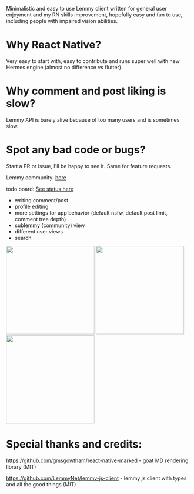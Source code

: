 Minimalistic and easy to use Lemmy client written for general user enjoyment and my RN skills improvement, hopefully easy and fun to use, including people with impaired vision abilities.

# Why React Native? 

Very easy to start with, easy to contribute and runs super well with new Hermes engine (almost no difference vs flutter).

# Why comment and post liking is slow? 

Lemmy API is barely alive because of too many users and is sometimes slow.

# Spot any bad code or bugs? 

Start a PR or issue, I'll be happy to see it. Same for feature requests.

Lemmy community: [here](https://lemmy.world/c/fennec)

todo board: [See status here](https://github.com/users/nick-delirium/projects/2)

- writing comment/post
- profile editing
- more settings for app behavior (default nsfw, default post limit, comment tree depth)
- sublemmy (community) view
- different user views
- search

<img width="240" src="https://github.com/nick-delirium/lemmy-fennec/assets/23126999/c0e69e01-a9a5-42a4-bb21-15ab63d14653">
<img width="240" src="https://github.com/nick-delirium/lemmy-fennec/assets/23126999/c4e44900-7c8d-46fc-a550-cdd12b946fa6">
<img width="240" src="https://github.com/nick-delirium/lemmy-fennec/assets/23126999/5c310dd5-105f-4eb1-aeb7-e0a645c10f96">


# Special thanks and credits:

https://github.com/gmsgowtham/react-native-marked - goat MD rendering library (MIT)

https://github.com/LemmyNet/lemmy-js-client - lemmy js client with types and all the good things (MIT)
